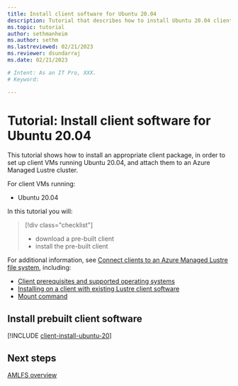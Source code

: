 ```yaml
---
title: Install client software for Ubuntu 20.04
description: Tutorial that describes how to install Ubuntu 20.04 client software for the Azure Managed Lustre File System.
ms.topic: tutorial
author: sethmanheim
ms.author: sethm 
ms.lastreviewed: 02/21/2023
ms.reviewer: dsundarraj
ms.date: 02/21/2023

# Intent: As an IT Pro, XXX.
# Keyword: 

---
```


# Tutorial: Install client software for Ubuntu 20.04

This tutorial shows how to install an appropriate client package, in order to set up client VMs running Ubuntu 20.04, and attach them to an Azure Managed Lustre cluster.

For client VMs running:

* Ubuntu 20.04

In this tutorial you will:

> [!div class="checklist"]
> * download a pre-built client
> * install the pre-built client

For additional information, see [Connect clients to an Azure Managed Lustre file system](connect-clients.md), including:

* [Client prerequisites and supported operating systems](connect-clients.md#client-prerequisites)
* [Installing on a client with existing Lustre client software](connect-clients.md#update-a-lustre-client-to-the-current-version)
* [Mount command](connect-clients.md#mount-command)

## Install prebuilt client software

[!INCLUDE [client-install-ubuntu-20](includes/client-install-ubuntu-20.md)]

## Next steps

[AMLFS overview](amlfs-overview.md)
